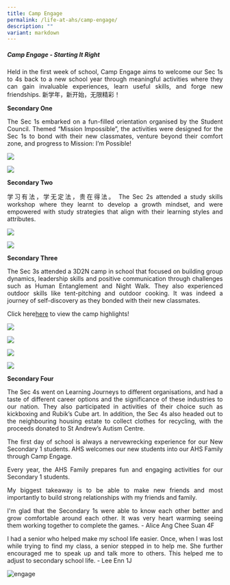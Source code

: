 ```yaml
---
title: Camp Engage
permalink: /life-at-ahs/camp-engage/
description: ""
variant: markdown
---
```

##### Camp Engage - Starting It Right

<p align="justify">
Held in the first week of school, Camp Engage aims to welcome our Sec 1s to 4s back to a new school year through meaningful activities where they can gain invaluable experiences, learn useful skills, and forge new friendships. 新学年，新开始，无限精彩！</p>

<b>Secondary One</b>
<p align="justify">
The Sec 1s embarked on a fun-filled orientation organised by the Student Council. Themed “Mission Impossible”, the activities were designed for the Sec 1s to bond with their new classmates, venture beyond their comfort zone, and progress to Mission: I’m Possible! </p>

![](/images/Life%20at%20AHS/Camp%20Engage/2023_Camp_Engage_04.jpg)

![](/images/Life%20at%20AHS/Camp%20Engage/2023_Camp_Engage_05.jpg)

<b>Secondary Two</b>
<p align="justify">
	学习有法，学无定法，贵在得法。
The Sec 2s attended a study skills workshop where they learnt to develop a growth mindset, and were empowered with study strategies that align with their learning styles and attributes. </p>

![](/images/Life%20at%20AHS/Camp%20Engage/2023_Camp_Engage_07.jpg)

![](/images/Life%20at%20AHS/Camp%20Engage/2023_Camp_Engage_08.jpg)


<b>Secondary Three</b>
<p align="justify">
The Sec 3s attended a 3D2N camp in school that focused on building group dynamics, leadership skills and positive communication through challenges such as Human Entanglement and Night Walk. They also experienced outdoor skills like tent-pitching and outdoor cooking. It was indeed a journey of self-discovery as they bonded with their new classmates. </p>

Click here[here](https://youtu.be/pLsypLGLXq4) to view the camp highlights!

![](/images/Life%20at%20AHS/Camp%20Engage/2023_Camp_Engage_02.JPG)

![](/images/Life%20at%20AHS/Camp%20Engage/2023_Camp_Engage_01.jpg)

![](/images/Life%20at%20AHS/Camp%20Engage/2023_Camp_Engage_03.JPG)

![](/images/Life%20at%20AHS/Camp%20Engage/2023_Camp_Engage_10.JPG)

<b>Secondary Four</b>
<p align="justify">
The Sec 4s went on Learning Journeys to different organisations, and had a taste of different career options and the significance of these industries to our nation. They also participated in activities of their choice such as kickboxing and Rubik’s Cube art. In addition, the Sec 4s also headed out to the neighbouring housing estate to collect clothes for recycling, with the proceeds donated to St Andrew’s Autism Centre.</p>






<p align="justify">
The first day of school is always a nervewrecking experience for our New Secondary 1 students. AHS welcomes our new students into our AHS Family through Camp Engage.</p>

<p align="justify">
Every year, the AHS Family prepares fun and engaging activities for our Secondary 1 students.</p>

<p align="justify">
My biggest takeaway is to be able to make new friends and most importantly to build strong relationships with my friends and family.</p>

<p align="justify">
I'm glad that the Secondary 1s were able to know each other better and grow comfortable around each other. It was very heart warming seeing them working together to complete the games. - Alice Ang Chee Suan 4F</p>

<p align="justify">
I had a senior who helped make my school life easier. Once, when I was lost while trying to find my class, a senior stepped in to help me. She further encouraged me to speak up and talk more to others. This helped me to adjust to secondary school life.   - Lee Enn 1J</p>

![engage](/images/engage.png)